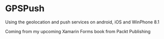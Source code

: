 # GPSPush

Using the geolocation and push services on android, iOS and WinPhone 8.1

Coming from my upcoming Xamarin Forms book from Packt Publishing
